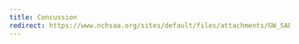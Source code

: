 ```yaml
---
title: Concussion
redirect: https://www.nchsaa.org/sites/default/files/attachments/GW_SAPLG_ConcussionInform-Feb2021.pdf
---
```

